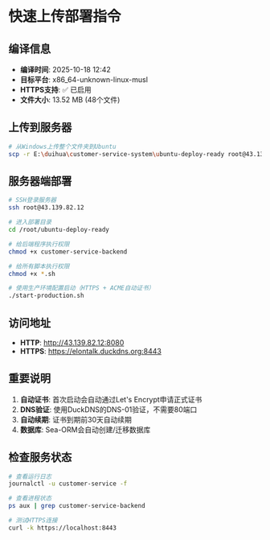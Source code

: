 # 快速上传部署指令

## 编译信息
- **编译时间**: 2025-10-18 12:42
- **目标平台**: x86_64-unknown-linux-musl
- **HTTPS支持**: ✅ 已启用
- **文件大小**: 13.52 MB (48个文件)

## 上传到服务器

```bash
# 从Windows上传整个文件夹到Ubuntu
scp -r E:\duihua\customer-service-system\ubuntu-deploy-ready root@43.139.82.12:/root/
```

## 服务器端部署

```bash
# SSH登录服务器
ssh root@43.139.82.12

# 进入部署目录
cd /root/ubuntu-deploy-ready

# 给后端程序执行权限
chmod +x customer-service-backend

# 给所有脚本执行权限
chmod +x *.sh

# 使用生产环境配置启动（HTTPS + ACME自动证书）
./start-production.sh
```

## 访问地址

- **HTTP**: http://43.139.82.12:8080
- **HTTPS**: https://elontalk.duckdns.org:8443

## 重要说明

1. **自动证书**: 首次启动会自动通过Let's Encrypt申请正式证书
2. **DNS验证**: 使用DuckDNS的DNS-01验证，不需要80端口
3. **自动续期**: 证书到期前30天自动续期
4. **数据库**: Sea-ORM会自动创建/迁移数据库

## 检查服务状态

```bash
# 查看运行日志
journalctl -u customer-service -f

# 查看进程状态
ps aux | grep customer-service-backend

# 测试HTTPS连接
curl -k https://localhost:8443
```
